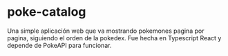 # poke-catalog

Una simple aplicación web que va mostrando pokemones pagina por pagina, siguiendo el orden de la pokedex. Fue hecha en Typescript React y depende de PokeAPI para funcionar.

